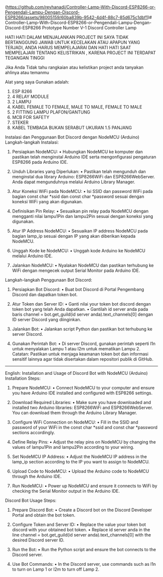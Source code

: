 (https://github.com/reyhanadi/Controller-Lamp-With-Discord-ESP8266-or-Pengendali-Lampu-Dengan-Discord-ESP8266/assets/98005159/60ba839b-9542-4d4f-88c7-85d675c1dbf1)# Controller-Lamp-With-Discord-ESP8266-or-Pengendali-Lampu-Dengan-Discord-ESP8266
Prototype Number V-1 Discord Controller Lamp

HATI HATI DALAM MENJALANKAN PROJECT INI SAYA TIDAK BERTANGGUNG JAWAB UNTUK KECELAKAN ATAU APAPUN YANG TERJADI, ANDA HARUS MEMPELAJARAI DAN HATI HATI SAAT MEMPELAJARI TENTANG KELISTRIKAN , KARENA PROJECT INI TERDAPAT TEGANGAN TINGGI 

Jika Anda Tidak tahu rangkaian atau kelistikan project anda tanyakan ahlinya atau temanmu

Alat yang saya Gunakan adalah:
1. ESP 8266
2. 4 RELAY MODULE
3. 2 LAMPU
4. KABEL FEMALE TO FEMALE, MALE TO MALE, FEMALE TO MALE
5. 2 FITTING LAMPU PLAFON/GANTUNG
6. MCB FOR SAFETY
7. STEKER
8. KABEL TEMBAGA BUKAN SERABUT UKURAN 1.5 PANJANG 

Instalasi dan Penggunaan Bot Discord dengan NodeMCU (Arduino)
Langkah-langkah Instalasi:

1.	Persiapkan NodeMCU:
•	Hubungkan NodeMCU ke komputer dan pastikan telah menginstal Arduino IDE serta mengonfigurasi pengaturan ESP8266 pada Arduino IDE.

2.	Unduh Libraries yang Diperlukan:
•	Pastikan telah mengunduh dan menginstal dua library Arduino: ESP8266WiFi dan ESP8266WebServer. Anda dapat mengunduhnya melalui Arduino Library Manager.

3.	Atur Koneksi WiFi pada NodeMCU:
•	Isi SSID dan password WiFi pada bagian const char *ssid dan const char *password sesuai dengan koneksi WiFi yang akan digunakan.

4.	Definisikan Pin Relay:
•	Sesuaikan pin relay pada NodeMCU dengan mengganti nilai lampu1Pin dan lampu2Pin sesuai dengan koneksi yang digunakan.

5.	Atur IP Address NodeMCU:
•	Sesuaikan IP address NodeMCU pada bagian lamp_ip sesuai dengan IP yang akan diberikan kepada NodeMCU.

6.	Unggah Kode ke NodeMCU:
•	Unggah kode Arduino ke NodeMCU melalui Arduino IDE.

7.	Jalankan NodeMCU:
•	Nyalakan NodeMCU dan pastikan terhubung ke WiFi dengan mengecek output Serial Monitor pada Arduino IDE.

Langkah-langkah Penggunaan Bot Discord:
1.	Persiapkan Bot Discord:
•	Buat bot Discord di Portal Pengembang Discord dan dapatkan token bot.

2.	Atur Token dan Server ID:
•	Ganti nilai your token bot discord dengan token bot yang telah Anda dapatkan.
•	Gantilah id server anda pada baris channel = bot.get_guild(id server anda).text_channels[0] dengan ID server Discord yang diinginkan.

3.	Jalankan Bot:
•	Jalankan script Python dan pastikan bot terhubung ke server Discord.

4.	Gunakan Perintah Bot:
•	Di server Discord, gunakan perintah seperti l1n untuk menyalakan Lampu 1 atau l2m untuk mematikan Lampu 2.
Catatan: Pastikan untuk menjaga keamanan token bot dan informasi sensitif lainnya agar tidak disertakan dalam repositori publik di GitHub.
________________________________________
English:
Installation and Usage of Discord Bot with NodeMCU (Arduino)
Installation Steps:

1.	Prepare NodeMCU:
•	Connect NodeMCU to your computer and ensure you have Arduino IDE installed and configured with ESP8266 settings.

2.	Download Required Libraries:
•	Make sure you have downloaded and installed two Arduino libraries: ESP8266WiFi and ESP8266WebServer. You can download them through the Arduino Library Manager.

3.	Configure WiFi Connection on NodeMCU:
•	Fill in the SSID and password of your WiFi in the const char *ssid and const char *password sections accordingly.

4.	Define Relay Pins:
•	Adjust the relay pins on NodeMCU by changing the values of lampu1Pin and lampu2Pin according to your wiring.

5.	Set NodeMCU IP Address:
•	Adjust the NodeMCU IP address in the lamp_ip section according to the IP you want to assign to NodeMCU.

6.	Upload Code to NodeMCU:
•	Upload the Arduino code to NodeMCU through the Arduino IDE.

7.	Run NodeMCU:
•	Power up NodeMCU and ensure it connects to WiFi by checking the Serial Monitor output in the Arduino IDE.

Discord Bot Usage Steps:
1.	Prepare Discord Bot:
•	Create a Discord bot on the Discord Developer Portal and obtain the bot token.

2.	Configure Token and Server ID:
•	Replace the value your token bot discord with your obtained bot token.
•	Replace id server anda in the line channel = bot.get_guild(id server anda).text_channels[0] with the desired Discord server ID.

3.	Run the Bot:
•	Run the Python script and ensure the bot connects to the Discord server.

4.	Use Bot Commands:
•	In the Discord server, use commands such as l1n to turn on Lamp 1 or l2m to turn off Lamp 2.

